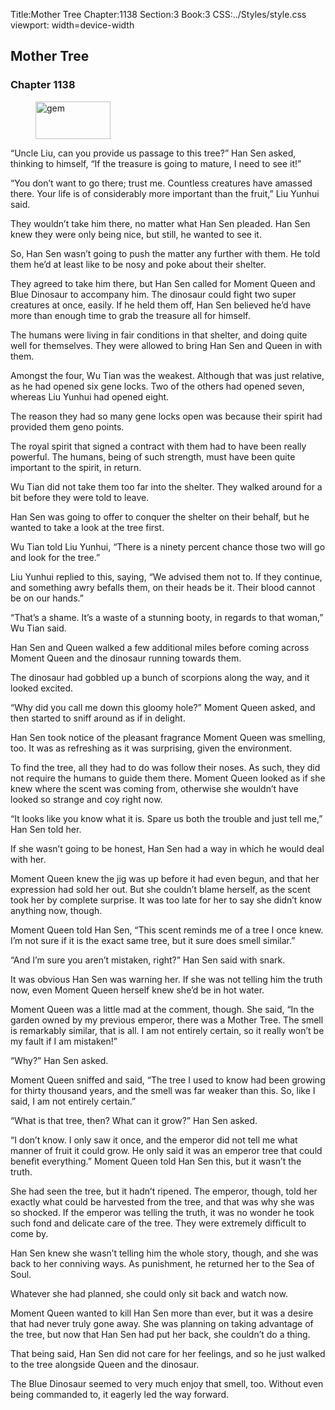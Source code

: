 Title:Mother Tree 
Chapter:1138 
Section:3 
Book:3 
CSS:../Styles/style.css 
viewport: width=device-width
  
## Mother Tree
### Chapter 1138
  
<figure>
	<img src="../Images/gem.gif" alt="gem" id="gem" width="120" height="60" />
</figure>
  

  
“Uncle Liu, can you provide us passage to this tree?” Han Sen asked, thinking to himself, “If the treasure is going to mature, I need to see it!”

“You don’t want to go there; trust me. Countless creatures have amassed there. Your life is of considerably more important than the fruit,” Liu Yunhui said.

They wouldn’t take him there, no matter what Han Sen pleaded. Han Sen knew they were only being nice, but still, he wanted to see it.

So, Han Sen wasn’t going to push the matter any further with them. He told them he’d at least like to be nosy and poke about their shelter.

They agreed to take him there, but Han Sen called for Moment Queen and Blue Dinosaur to accompany him. The dinosaur could fight two super creatures at once, easily. If he held them off, Han Sen believed he’d have more than enough time to grab the treasure all for himself.

The humans were living in fair conditions in that shelter, and doing quite well for themselves. They were allowed to bring Han Sen and Queen in with them.

Amongst the four, Wu Tian was the weakest. Although that was just relative, as he had opened six gene locks. Two of the others had opened seven, whereas Liu Yunhui had opened eight.

The reason they had so many gene locks open was because their spirit had provided them geno points.

The royal spirit that signed a contract with them had to have been really powerful. The humans, being of such strength, must have been quite important to the spirit, in return.

Wu Tian did not take them too far into the shelter. They walked around for a bit before they were told to leave.

Han Sen was going to offer to conquer the shelter on their behalf, but he wanted to take a look at the tree first.

Wu Tian told Liu Yunhui, “There is a ninety percent chance those two will go and look for the tree.”

Liu Yunhui replied to this, saying, “We advised them not to. If they continue, and something awry befalls them, on their heads be it. Their blood cannot be on our hands.”

“That’s a shame. It’s a waste of a stunning booty, in regards to that woman,” Wu Tian said.

Han Sen and Queen walked a few additional miles before coming across Moment Queen and the dinosaur running towards them.

The dinosaur had gobbled up a bunch of scorpions along the way, and it looked excited.

“Why did you call me down this gloomy hole?” Moment Queen asked, and then started to sniff around as if in delight.

Han Sen took notice of the pleasant fragrance Moment Queen was smelling, too. It was as refreshing as it was surprising, given the environment.

To find the tree, all they had to do was follow their noses. As such, they did not require the humans to guide them there. Moment Queen looked as if she knew where the scent was coming from, otherwise she wouldn’t have looked so strange and coy right now.

“It looks like you know what it is. Spare us both the trouble and just tell me,” Han Sen told her.

If she wasn’t going to be honest, Han Sen had a way in which he would deal with her.

Moment Queen knew the jig was up before it had even begun, and that her expression had sold her out. But she couldn’t blame herself, as the scent took her by complete surprise. It was too late for her to say she didn’t know anything now, though.

Moment Queen told Han Sen, “This scent reminds me of a tree I once knew. I’m not sure if it is the exact same tree, but it sure does smell similar.”

“And I’m sure you aren’t mistaken, right?” Han Sen said with snark.

It was obvious Han Sen was warning her. If she was not telling him the truth now, even Moment Queen herself knew she’d be in hot water.

Moment Queen was a little mad at the comment, though. She said, “In the garden owned by my previous emperor, there was a Mother Tree. The smell is remarkably similar, that is all. I am not entirely certain, so it really won’t be my fault if I am mistaken!”

“Why?” Han Sen asked.

Moment Queen sniffed and said, “The tree I used to know had been growing for thirty thousand years, and the smell was far weaker than this. So, like I said, I am not entirely certain.”

“What is that tree, then? What can it grow?” Han Sen asked.

“I don’t know. I only saw it once, and the emperor did not tell me what manner of fruit it could grow. He only said it was an emperor tree that could benefit everything.” Moment Queen told Han Sen this, but it wasn’t the truth.

She had seen the tree, but it hadn’t ripened. The emperor, though, told her exactly what could be harvested from the tree, and that was why she was so shocked. If the emperor was telling the truth, it was no wonder he took such fond and delicate care of the tree. They were extremely difficult to come by.

Han Sen knew she wasn’t telling him the whole story, though, and she was back to her conniving ways. As punishment, he returned her to the Sea of Soul.

Whatever she had planned, she could only sit back and watch now.

Moment Queen wanted to kill Han Sen more than ever, but it was a desire that had never truly gone away. She was planning on taking advantage of the tree, but now that Han Sen had put her back, she couldn’t do a thing.

That being said, Han Sen did not care for her feelings, and so he just walked to the tree alongside Queen and the dinosaur.

The Blue Dinosaur seemed to very much enjoy that smell, too. Without even being commanded to, it eagerly led the way forward.